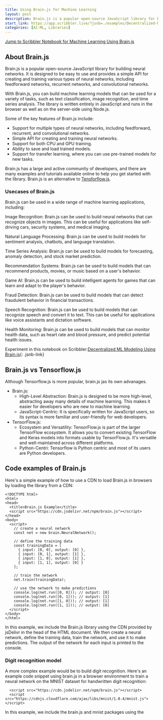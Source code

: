 ```yaml
---
title: Using Brain.js for Machine Learning
layout: post
description: Brain.js is a popular open-source JavaScript library for building neural networks useful for solving a wide range of problems.
start_link: https://app.scribbler.live/?jsnb=./examples/Decentralized-ML-Model-Storage.jsnb
categories: [AI-ML, Libraries]
---
```

[Jump to Scribbler Notebook for Machine Learning Using Brain.js](https://app.scribbler.live/?jsnb=./examples/Decentralized-ML-Model-Storage.jsnb)
## About Brain.js
Brain.js is a popular open-source JavaScript library for building neural networks. It is designed to be easy to use and provides a simple API for creating and training various types of neural networks, including feedforward networks, recurrent networks, and convolutional networks.

With Brain.js, you can build machine learning models that can be used for a variety of tasks, such as text classification, image recognition, and time series analysis. The library is written entirely in JavaScript and runs in the browser as well as on the server-side using Node.js.

Some of the key features of Brain.js include:
- Support for multiple types of neural networks, including feedforward, recurrent, and convolutional networks.
- Simple API for creating and training neural networks.
- Support for both CPU and GPU training.
- Ability to save and load trained models.
- Support for transfer learning, where you can use pre-trained models for new tasks.

Brain.js has a large and active community of developers, and there are many examples and tutorials available online to help you get started with the library. Brain.js is an alternative to [Tensforflow.js](/2023/04/11/Machine-learning-in-Javascript-using-TensorflowJS.html).

### Usecases of Brain.js
Brain.js can be used in a wide range of machine learning applications, including:

Image Recognition: Brain.js can be used to build neural networks that can recognize objects in images. This can be useful for applications like self-driving cars, security systems, and medical imaging.

Natural Language Processing: Brain.js can be used to build models for sentiment analysis, chatbots, and language translation.

Time Series Analysis: Brain.js can be used to build models for forecasting, anomaly detection, and stock market prediction.

Recommendation Systems: Brain.js can be used to build models that can recommend products, movies, or music based on a user's behavior.

Game AI: Brain.js can be used to build intelligent agents for games that can learn and adapt to the player's behavior.

Fraud Detection: Brain.js can be used to build models that can detect fraudulent behavior in financial transactions.

Speech Recognition: Brain.js can be used to build models that can recognize speech and convert it to text. This can be useful for applications like voice assistants and dictation software.

Health Monitoring: Brain.js can be used to build models that can monitor health data, such as heart rate and blood pressure, and predict potential health issues.


Experiment in this notebook on Scribbler:[Decentralized ML Modeling Using Brain.js](https://app.scribbler.live/?jsnb=./examples/Decentralized-ML-Model-Storage.jsnb){: .jsnb-link} 

## Brain.js vs Tensorflow.js
Although Tensorflow.js is more popular, brain.js jas its own advanages. 
- Brain.js:
    - High-Level Abstraction: Brain.js is designed to be more high-level, abstracting away many details of machine learning. This makes it easier for developers who are new to machine learning.
    - JavaScript-Centric: It is specifically written for JavaScript users, so its syntax is more familiar and user-friendly for web developers.
- TensorFlow.js: 
    - Ecosystem and Versatility: TensorFlow.js is part of the larger TensorFlow ecosystem. It allows you to convert existing TensorFlow and Keras models into formats usable by TensorFlow.js. It's versatile and well-maintained across different platforms.
    - Python-Centri: Tensorflow is Python centric and most of its users are Python developers.

## Code examples of Brain.js
Here's a simple example of how to use a CDN to load Brain.js in browsers by loading the library from a CDN:

	<!DOCTYPE html>
	<html>
	<head>
	  <title>Brain.js Example</title>
	  <script src="https://cdn.jsdelivr.net/npm/brain.js"></script>
	</head>
	<body>
	  <script>
	    // create a neural network
	    const net = new brain.NeuralNetwork();
	
	    // define the training data
	    const trainingData = [
	      { input: [0, 0], output: [0] },
	      { input: [0, 1], output: [1] },
	      { input: [1, 0], output: [1] },
	      { input: [1, 1], output: [0] }
	    ];
	
	    // train the network
	    net.train(trainingData);
	
	    // use the network to make predictions
	    console.log(net.run([0, 0])); // output: [0]
	    console.log(net.run([0, 1])); // output: [1]
	    console.log(net.run([1, 0])); // output: [1]
	    console.log(net.run([1, 1])); // output: [0]
	  </script>
	</body>
	</html>
	
In this example, we include the Brain.js library using the CDN provided by jsDelivr in the head of the HTML document. We then create a neural network, define the training data, train the network, and use it to make predictions. The output of the network for each input is printed to the console.

### Digit recognition model

A more complex example would be to build digit recognition. Here's an example code snippet using brain.js in a browser environment to train a neural network on the MNIST dataset for handwritten digit recognition:

	  <script src="https://cdn.jsdelivr.net/npm/brain.js"></script>
	  <script src="https://cdnjs.cloudflare.com/ajax/libs/mnist/1.0.4/mnist.js"></script>
	  
In this example, we include the brain.js and mnist packages using the <script> tags from the CDN (Content Delivery Network). When you open this HTML file in a web browser, the browser will load brain.js and mnist packages from the CDN and execute the JavaScript code.  

	  <script>
	    // Load the MNIST dataset
	    const set = mnist.set(8000, 2000);

	    // Convert the dataset into suitable format for brain.js
	    const trainingData = set.training.map((data) => ({
	      input: data.input,
	      output: data.output,
	    }));
	    const testingData = set.test.map((data) => ({
	      input: data.input,
	      output: data.output,
	    }));

	    // Create a new neural network
	    const net = new brain.NeuralNetwork();

	    // Train the network
	    net.train(trainingData, {
	      log: true,
	      logPeriod: 100,
	    });

	    // Evaluate the network
	    const accuracy = net.test(testingData);
	    console.log('Accuracy:', accuracy);

	    // Make predictions on new data
	   const randomIndex = Math.floor(Math.random() * set.test.length);
	   const randomTestData = set.test[randomIndex];

	    console.log('New Image:');
	    console.log('Input:', newImage.input);
	    console.log('Predicted Output:', prediction);
	  </script>

The training part will take a few minutes, so you have to be patient when the data is loaded.  The training and evaluation process will be logged in the browser console, and the prediction results will also be displayed in the console.

Note: The browser environment may have certain limitations and security restrictions when it comes to loading external scripts or accessing local files. Make sure to adjust the code accordingly and consider the security implications of running machine learning code in a browser environment.
	
### Saving and Loading Models
Usually, model building and using/applying the model does not happen in the same script. Thus there is a need to save the built model and use it in another script/application. [Serialization](/2023/05/27/Serialization-in-Python-JavaScript.html) helps in storing the model and being used in other applications. In Brain.js, this can be done using two functions: toJSON and fromJSON. In the above example, we can store the mode built as a JSON object in a file. 

The model can also be stored in a decentralized platform like [IPFS](https://ipfs.tech/):
	
	const digitReconModel = JSON.stringify(net.toJSON());
	//Download the file, push to cloud or store it IPFS. The code below shows how to store it in IPFS:
	(async ()=>{
	   node = await Ipfs.create()
	  const results = await node.add(digitReconModel)
	  const cid = results['cid']
	  console.log("CID",cid)

	})();
	
This model can be loaded back and used:
	
	(async ()=>{
  		constant digitReconModelJSON='';
		const flow=node.cat();
		  for await(const chunk of flow){
			digitReconModelJSON += chunk.toString().split(",").map(x=>String.fromCharCode(parseInt(x))).join("");
		  }
		 digitReconModel = net.fromJSON(JSON.parse(digitReconModelJSON));
	})();

## Applications of Brain.js for Machine Learning

1. **Predictive Analytics**:
   - **Sales Forecasting**: Predict future sales based on historical data.
   - **Stock Market Prediction**: Estimate stock price movements and trends.

2. **Classification**:
   - **Spam Detection**: Classify emails as spam or non-spam.
   - **Sentiment Analysis**: Determine the sentiment of text data from social media or reviews.

3. **Recommendation Systems**:
   - **Product Recommendations**: Suggest products to users based on their browsing and purchase history.
   - **Content Personalization**: Customize website content for individual users.

4. **Pattern Recognition**:
   - **Image Classification**: Recognize and categorize objects in images.
   - **Handwriting Recognition**: Interpret handwritten text input.

5. **Automation**:
   - **Chatbots**: Develop intelligent chatbots for customer service and support.
   - **Task Scheduling**: Automate scheduling and resource allocation tasks.

6. **Data Generation**:
   - **Synthetic Data Creation**: Generate data for training other machine learning models.
   - **Game AI**: Create intelligent behaviors for non-player characters in games.

7. **Anomaly Detection**:
   - **Fraud Detection**: Identify unusual patterns indicative of fraudulent activity.
   - **Network Security**: Detect and respond to security breaches in real-time.


## Advantages of Using Brain.js for Machine Learning

### 1. **Accessibility and Ease of Use**

Brain.js is designed to be beginner-friendly, making it accessible to developers who may not have a deep background in machine learning. Its straightforward API allows for the quick setup and implementation of neural networks, enabling developers to integrate ML capabilities into their applications with minimal effort.

### 2. **Integration with Web Technologies**

JavaScript is the backbone of web development, and using Brain.js allows for seamless integration of machine learning models into web applications. This integration is particularly beneficial for creating interactive and dynamic user experiences, such as real-time recommendations, predictive input suggestions, and data-driven visualizations.

### 3. **Client-Side Processing**

One of the significant advantages of using Brain.js is the ability to run machine learning models directly in the browser. This client-side processing reduces the need for server-side computations, leading to faster response times and lower server costs. It also enhances user privacy by keeping data local to the user's device.

### 4. **Cross-Platform Compatibility**

JavaScript’s ubiquity across different platforms means that Brain.js can be used to build machine learning applications that run consistently on various devices and operating systems. This cross-platform compatibility ensures that developers can reach a wider audience without needing to rewrite code for different environments.

### 5. **Real-Time Interactivity**

Brain.js enables real-time interactivity in web applications, allowing users to see the effects of machine learning models instantaneously. This capability is particularly useful for applications that require real-time data processing, such as online games, live chatbots, and interactive educational tools.

### 6. **Community and Ecosystem**

The JavaScript ecosystem is vast, with a large and active community of developers contributing to a plethora of open-source projects. Brain.js benefits from this ecosystem, as developers can leverage other JavaScript libraries and frameworks to enhance their machine learning projects. The community also provides ample resources, tutorials, and support, making it easier to learn and implement Brain.js.

## Challenges of Using Brain.js for Machine Learning

### 1. **Performance Limitations**

JavaScript is not as performant as languages like Python or C++ when it comes to handling intensive numerical computations required for machine learning. Brain.js, being a JavaScript library, inherits these limitations, making it less suitable for large-scale machine learning tasks or applications that require high computational efficiency.

### 2. **Limited Functionality**

Compared to more mature machine learning libraries such as TensorFlow, PyTorch, or scikit-learn, Brain.js offers limited functionality. It primarily focuses on neural networks and does not support the wide range of machine learning algorithms and tools available in other libraries. This limitation can restrict the types of models and solutions that can be developed using Brain.js.

### 3. **Lack of Advanced Features**

Brain.js lacks some of the advanced features found in other machine learning libraries, such as hyperparameter tuning, model interpretability tools, and extensive pre-processing utilities. Developers looking to implement more sophisticated machine learning workflows may find Brain.js insufficient for their needs.

### 4. **Scalability Issues**

While Brain.js is suitable for small to medium-sized projects, it may struggle with scalability issues when dealing with large datasets or complex models. The performance overhead of JavaScript, combined with the limitations of running models in the browser, can make it challenging to scale applications effectively.

### 5. **Learning Curve for Complex Tasks**

Although Brain.js is designed to be user-friendly, developers may encounter a steep learning curve when attempting to implement more complex machine learning tasks. The lack of extensive documentation and advanced tutorials can make it difficult to overcome challenges and fully utilize the library’s capabilities.

### 6. **Dependency on JavaScript Environment**

Relying on JavaScript means that Brain.js is confined to environments where JavaScript can run efficiently. While this includes most web browsers and Node.js environments, it excludes many other potential use cases where different programming languages might be more suitable, such as embedded systems or high-performance computing environments.


Brain.js offers a unique opportunity to integrate machine learning into JavaScript applications, providing several advantages such as ease of use, seamless web integration, and client-side processing. However, it also comes with notable disadvantages, including performance limitations, limited functionality, and scalability challenges.

